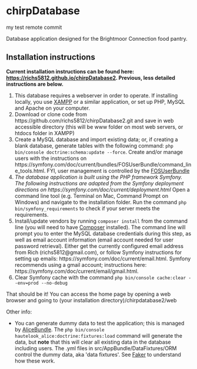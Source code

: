 chirpDatabase
=============

my test remote commit

Database application designed for the Brightmoor Connection food pantry.

<h2>Installation instructions</h2>
<p><strong>Current installation instructions can be found here: <a href="https://richs5812.github.io/chirpDatabase2/">https://richs5812.github.io/chirpDatabase2</a>. Previous, less detailed instructions are below.</strong></p>


<ol>
	<li>This database requires a webserver in order to operate. If installing locally, you use <a href="https://www.apachefriends.org/index.html">XAMPP</a> or a similar application, or set up PHP, MySQL and Apache on your computer.</li>
	<li>Download or clone code from https://github.com/richs5812/chirpDatabase2.git and save in web accessible directory (this will be www folder on most web servers, or htdocs folder in XAMPP)</li>
	<li>Create a MySQL database and import existing data; or, if creating a blank database, generate tables with the following command: <code>php bin/console doctrine:schema:update --force</code>. Create and/or manage users with the instructions on https://symfony.com/doc/current/bundles/FOSUserBundle/command_line_tools.html. FYI, user management is controlled by the <a href="https://symfony.com/doc/current/bundles/FOSUserBundle/index.html">FOSUserBundle</a></li>
	<li><em>The database application is built using the PHP framework Symfony. The following instructions are adapted from the Symfony deployment directions on https://symfony.com/doc/current/deployment.html</em> Open a command line tool (e.g. Terminal on Mac, Command Prompt on Windows) and navigate to the installation folder. Run the command <code>php bin/symfony_requirements</code> to check if your server meets the requirements.</li>
	<li>Install/update vendors by running <code>composer install</code> from the command line (you will need to have <a href="https://getcomposer.org/">Composer</a> installed). The command line will prompt you to enter the MySQL database credentials during this step, as well as email account information (email account needed for user password retrieval). Either get the currently configured email address from Rich (richs5812@gmail.com), or follow Symfony instructions for setting up emails: https://symfony.com/doc/current/email.html. Symfony recommends using a gmail account; instructions here: https://symfony.com/doc/current/email/gmail.html.</li>
	<li>Clear Symfony cache with the command <code>php bin/console cache:clear --env=prod --no-debug</code></li>
</ol>

That should be it! You can access the home page by opening a web browser and going to (your installation directory)/chirpdatabase2/web

Other info:

<ul>
	<li>You can generate dummy data to test the application; this is managed by <a href="https://github.com/hautelook/AliceBundle#documentation">AliceBundle</a>. The <code>php bin/console hautelook_alice:doctrine:fixtures:load</code> command will generate the data, but <strong>note</strong> that this will clear all existing data in the database including users. The .yml files in src/AppBundle/DataFixtures/ORM control the dummy data, aka 'data fixtures'. See <a href="https://github.com/fzaninotto/Faker">Faker</a> to understand how these work.</li>
</ul>
